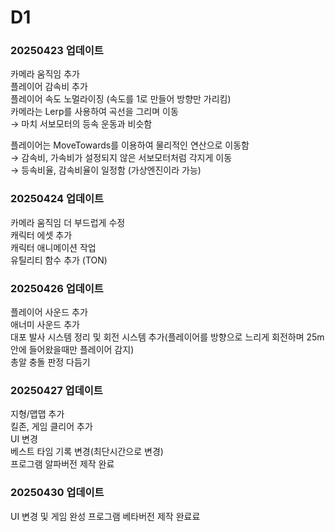 # D1

### 20250423 업데이트

카메라 움직임 추가  
플레이어 감속비 추가  
플레이어 속도 노멀라이징 (속도를 1로 만들어 방향만 가리킴)  
카메라는 Lerp를 사용하여 곡선을 그리며 이동  
→ 마치 서보모터의 등속 운동과 비슷함  

플레이어는 MoveTowards를 이용하여 물리적인 연산으로 이동함  
→ 감속비, 가속비가 설정되지 않은 서보모터처럼 각지게 이동  
→ 등속비율, 감속비율이 일정함 (가상엔진이라 가능)

### 20250424 업데이트  

카메라 움직임 더 부드럽게 수정  
캐릭터 에셋 추가  
캐릭터 애니메이션 작업  
유틸리티 함수 추가 (TON)  

### 20250426 업데이트  

플레이어 사운드 추가  
애너미 사운드 추가  
대포 발사 시스템 정리 및 회전 시스템 추가(플레이어를 방향으로 느리게 회전하며 25m안에 들어왔을때만 플레이어 감지)  
총알 충돌 판정 다듬기  

### 20250427 업데이트  

지형/맵맵 추가  
킬존, 게임 클리어 추가  
UI 변경  
베스트 타임 기록 변경(최단시간으로 변경)  
프로그램 알파버전 제작 완료  

### 20250430 업데이트  

UI 변경 및 게임 완성
프로그램 베타버전 제작 완료료